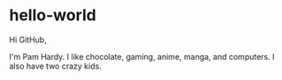 # hello-world

Hi GitHub,

I'm Pam Hardy. I like chocolate, gaming, anime, manga, and computers. I also have two crazy kids.
